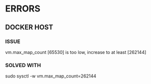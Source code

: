 # ERRORS
## DOCKER HOST
### ISSUE
vm.max_map_count [65530] is too low, increase to at least [262144]
### SOLVED WITH
sudo sysctl -w vm.max_map_count=262144
